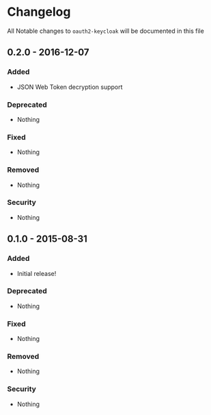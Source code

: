 # Changelog
All Notable changes to `oauth2-keycloak` will be documented in this file

## 0.2.0 - 2016-12-07

### Added
- JSON Web Token decryption support

### Deprecated
- Nothing

### Fixed
- Nothing

### Removed
- Nothing

### Security
- Nothing

## 0.1.0 - 2015-08-31

### Added
- Initial release!

### Deprecated
- Nothing

### Fixed
- Nothing

### Removed
- Nothing

### Security
- Nothing
